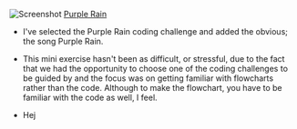 

![Screenshot](http://i.imgur.com/Thxw7sb.png)
[Purple Rain](https://sarasoennichsen.github.io/mini_ex/miniex8/)
- I've selected the Purple Rain coding challenge and added the obvious; the song Purple Rain.

- This mini exercise hasn't been as difficult, or stressful, due to the fact that we had the opportunity to choose one of the coding challenges to be guided by and the focus was on getting familiar with flowcharts rather than the code. Although to make the flowchart, you have to be familiar with the code as well, I feel. 

- Hej
